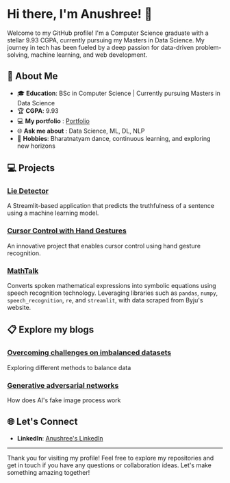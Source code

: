 # Hi there, I'm Anushree! 👋

Welcome to my GitHub profile! I'm a Computer Science graduate with a stellar 9.93 CGPA, currently pursuing my Masters in Data Science. My journey in tech has been fueled by a deep passion for data-driven problem-solving, machine learning, and web development.

## 🌟 About Me

- 🎓 **Education**: BSc in Computer Science | Currently pursuing Masters in Data Science
- 🏆 **CGPA**: 9.93
- 💻 **My portfolio** :  [Portfolio](https://anushree-b.github.io./)
- 🌐 **Ask me about** : Data Science, ML, DL, NLP
- 💃 **Hobbies**: Bharatnatyam dance, continuous learning, and exploring new horizons


## 💻 Projects

### [Lie Detector](https://github.com/Anushree-B/lie-detector)
A Streamlit-based application that predicts the truthfulness of a sentence using a machine learning model.

### [Cursor Control with Hand Gestures](https://github.com/Anushree-B/Cursor-control---mini-project)
An innovative project that enables cursor control using hand gesture recognition.

### [MathTalk](https://github.com/Anushree-B/mathtalk)
Converts spoken mathematical expressions into symbolic equations using speech recognition technology. Leveraging libraries such as `pandas`, `numpy`, `speech_recognition`, `re`, and `streamlit`, with data scraped from Byju's website.

## 📋 Explore my blogs

### [Overcoming challenges on imbalanced datasets](https://medium.com/@anushreebhuskute/overcoming-challenges-in-imbalanced-datasets-6a1494d08f55)
Exploring different methods to balance data

### [Generative adversarial networks](https://medium.com/@anushreebhuskute/generative-adversarial-networks-the-science-behind-real-or-fake-7bc1552f0098)
How does AI's fake image process work

## 🌐 Let's Connect

- **LinkedIn**: [Anushree's LinkedIn](https://www.linkedin.com/in/anushree-b/)

<!--## 📈 GitHub Stats

![Anushree's GitHub stats](https://github-readme-stats.vercel.app/api?username=Anushree-B&show_icons=true&theme=radical)

![GitHub Streak](https://github-readme-streak-stats.herokuapp.com/?user=Anushree-B&theme=radical)

![Top Langs](https://github-readme-stats.vercel.app/api/top-langs/?username=Anushree-B&layout=compact&theme=radical)
-->
---

Thank you for visiting my profile! Feel free to explore my repositories and get in touch if you have any questions or collaboration ideas. Let's make something amazing together!
